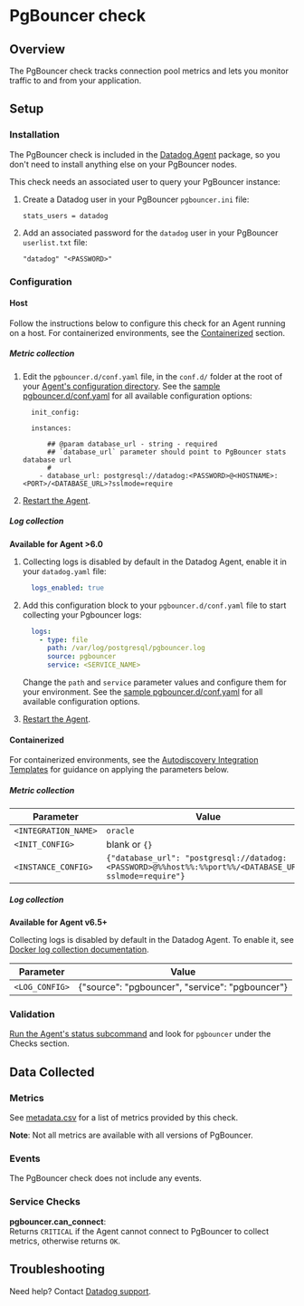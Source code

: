 # PgBouncer check

## Overview

The PgBouncer check tracks connection pool metrics and lets you monitor traffic to and from your application.

## Setup
### Installation

The PgBouncer check is included in the [Datadog Agent][1] package, so you don't need to install anything else on your PgBouncer nodes.

This check needs an associated user to query your PgBouncer instance:

1. Create a Datadog user in your PgBouncer `pgbouncer.ini` file:

    ```
    stats_users = datadog
    ```

2. Add an associated password for the `datadog` user in your PgBouncer `userlist.txt` file:

    ```
    "datadog" "<PASSWORD>"
    ```

### Configuration

#### Host

Follow the instructions below to configure this check for an Agent running on a host. For containerized environments, see the [Containerized](#containerized) section.

##### Metric collection

1. Edit the `pgbouncer.d/conf.yaml` file, in the `conf.d/` folder at the root of your [Agent's configuration directory][2]. See the [sample pgbouncer.d/conf.yaml][3] for all available configuration options:

    ```
      init_config:

      instances:

          ## @param database_url - string - required
          ## `database_url` parameter should point to PgBouncer stats database url
          #
        - database_url: postgresql://datadog:<PASSWORD>@<HOSTNAME>:<PORT>/<DATABASE_URL>?sslmode=require
    ```

2. [Restart the Agent][4].

##### Log collection

**Available for Agent >6.0**

1. Collecting logs is disabled by default in the Datadog Agent, enable it in your `datadog.yaml` file:

    ```yaml
      logs_enabled: true
    ```

2. Add this configuration block to your `pgbouncer.d/conf.yaml` file to start collecting your Pgbouncer logs:

    ```yaml
      logs:
        - type: file
          path: /var/log/postgresql/pgbouncer.log
          source: pgbouncer
          service: <SERVICE_NAME>
    ```

    Change the `path` and `service` parameter values and configure them for your environment. See the [sample pgbouncer.d/conf.yaml][3] for all available configuration options.

3. [Restart the Agent][5].

#### Containerized

For containerized environments, see the [Autodiscovery Integration Templates][6] for guidance on applying the parameters below.

##### Metric collection

| Parameter            | Value                                                                                                  |
|----------------------|--------------------------------------------------------------------------------------------------------|
| `<INTEGRATION_NAME>` | `oracle`                                                                                               |
| `<INIT_CONFIG>`      | blank or `{}`                                                                                          |
| `<INSTANCE_CONFIG>`  | `{"database_url": "postgresql://datadog:<PASSWORD>@%%host%%:%%port%%/<DATABASE_URL>?sslmode=require"}` |

##### Log collection

**Available for Agent v6.5+**

Collecting logs is disabled by default in the Datadog Agent. To enable it, see [Docker log collection documentation][7].

| Parameter      | Value                                           |
|----------------|-------------------------------------------------|
| `<LOG_CONFIG>` | {"source": "pgbouncer", "service": "pgbouncer"} |

### Validation

[Run the Agent's status subcommand][5] and look for `pgbouncer` under the Checks section.

## Data Collected
### Metrics
See [metadata.csv][8] for a list of metrics provided by this check.

**Note**: Not all metrics are available with all versions of PgBouncer.

### Events
The PgBouncer check does not include any events.

### Service Checks

**pgbouncer.can_connect**:<br>
Returns `CRITICAL` if the Agent cannot connect to PgBouncer to collect metrics, otherwise returns `OK`.

## Troubleshooting
Need help? Contact [Datadog support][9].


[1]: https://app.datadoghq.com/account/settings#agent
[2]: https://docs.datadoghq.com/agent/guide/agent-configuration-files/#agent-configuration-directory
[3]: https://github.com/DataDog/integrations-core/blob/master/pgbouncer/datadog_checks/pgbouncer/data/conf.yaml.example
[4]: https://docs.datadoghq.com/agent/guide/agent-commands/#start-stop-and-restart-the-agent
[5]: https://docs.datadoghq.com/agent/guide/agent-commands/#agent-status-and-information
[6]: https://docs.datadoghq.com/agent/autodiscovery/integrations/
[7]: https://docs.datadoghq.com/agent/docker/log/
[8]: https://github.com/DataDog/integrations-core/blob/master/pgbouncer/metadata.csv
[9]: https://docs.datadoghq.com/help
